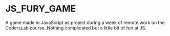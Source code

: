 # JS_FURY_GAME

A game made in JavaScript as project during a week of remote work on the CodersLab course. Nothing complicated but a little bit of fun at
JS.
